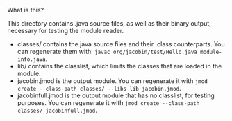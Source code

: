 What is this?

This directory contains .java source files, as well as their binary output, necessary for testing the module reader.

* classes/ contains the java source files and their .class counterparts. You can regenerate them with: `javac org/jacobin/test/Hello.java module-info.java`.
* lib/ contains the classlist, which limits the classes that are loaded in the module.
* jacobin.jmod is the output module. You can regenerate it with `jmod create --class-path classes/ --libs lib jacobin.jmod`.
* jacobinfull.jmod is the output module that has no classlist, for testing purposes. You can regenerate it with `jmod create --class-path classes/ jacobinfull.jmod`.

